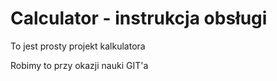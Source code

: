 # Calculator - instrukcja obsługi

To jest prosty projekt kalkulatora

Robimy to przy okazji nauki GIT'a

